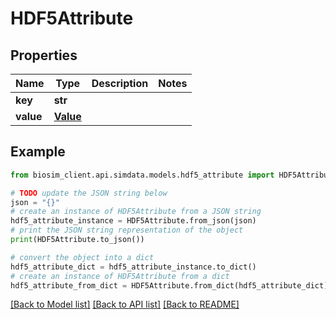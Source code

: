 # HDF5Attribute

## Properties

| Name      | Type                  | Description | Notes |
| --------- | --------------------- | ----------- | ----- |
| **key**   | **str**               |             |
| **value** | [**Value**](Value.md) |             |

## Example

```python
from biosim_client.api.simdata.models.hdf5_attribute import HDF5Attribute

# TODO update the JSON string below
json = "{}"
# create an instance of HDF5Attribute from a JSON string
hdf5_attribute_instance = HDF5Attribute.from_json(json)
# print the JSON string representation of the object
print(HDF5Attribute.to_json())

# convert the object into a dict
hdf5_attribute_dict = hdf5_attribute_instance.to_dict()
# create an instance of HDF5Attribute from a dict
hdf5_attribute_from_dict = HDF5Attribute.from_dict(hdf5_attribute_dict)
```

[[Back to Model list]](../README.md#documentation-for-models) [[Back to API list]](../README.md#documentation-for-api-endpoints) [[Back to README]](../README.md)
